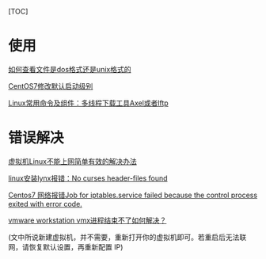 [TOC]

# 使用

[如何查看文件是dos格式还是unix格式的](https://www.cnblogs.com/jiangz/p/4231279.html)

[CentOS7修改默认启动级别](https://www.cnblogs.com/loading4/p/6363131.html)

[Linux常用命令及组件：多线程下载工具Axel或者lftp](https://www.zrblog.net/8237.html)



# 错误解决

[虚拟机Linux不能上网简单有效的解决办法](https://jingyan.baidu.com/article/6c67b1d68facbb2786bb1e7b.html)

[linux安装lynx报错：No curses header-files found](https://blog.csdn.net/Fai_te/article/details/89681170)

[Centos7 网络报错Job for iptables.service failed because the control process exited with error code.](https://www.cnblogs.com/hill1126/p/10543592.html)

[vmware workstation vmx进程结束不了如何解决？](https://blog.csdn.net/fengy_jav/article/details/104458930)

(文中所说新建虚拟机，并不需要，重新打开你的虚拟机即可。若重启后无法联网，请恢复默认设置，再重新配置 IP)